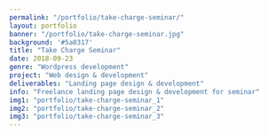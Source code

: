 ```yaml
---
permalink: "/portfolio/take-charge-seminar/"
layout: portfolio
banner: "/portfolio/take-charge-seminar.jpg"
background: '#5a0317'
title: "Take Charge Seminar"
date: 2018-09-23
genre: "Wordpress development"
project: "Web design & development"
deliverables: "Landing page design & development"
info: "Freelance landing page design & development for seminar"
img1: "portfolio/take-charge-seminar_1"
img2: "portfolio/take-charge-seminar_2"
img3: "portfolio/take-charge-seminar_3"
---
```

